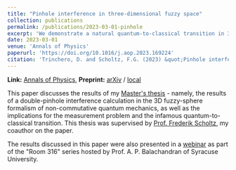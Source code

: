 ```yaml
---
title: "Pinhole interference in three-dimensional fuzzy space"
collection: publications
permalink: /publications/2023-03-01-pinhole
excerpt: 'We demonstrate a natural quantum-to-classical transition in 3D fuzzy sphere quantum mechanics.'
date: 2023-03-01
venue: 'Annals of Physics'
paperurl: 'https://doi.org/10.1016/j.aop.2023.169224'
citation: 'Trinchero, D. and Scholtz, F.G. (2023) &quot;Pinhole interference in three-dimensional fuzzy space&quot;, <i>Annals of Physics</i>, 450, p. 169224.'
---
```


**Link:** [Annals of Physics](https://doi.org/10.1016/j.aop.2023.169224),
**Preprint:** [arXiv](https://doi.org/10.48550/arXiv.2212.01449) / [local](/files/pinhole_arXiv.pdf)

This paper discusses the results of my [Master's thesis](https://doi.org/10019.1/126944) -
namely, the results of a double-pinhole interference calculation in the 3D fuzzy-sphere
formalism of non-commutative quantum mechanics, as well as the implications for the
measurement problem and the infamous quantum-to-classical transition. This thesis was
supervised by [Prof. Frederik Scholtz](https://scholar.google.com/citations?user=f5bmW68AAAAJ&hl=en),
my coauthor on the paper.

The results discussed in this paper were also presented in a
[webinar](/talks/2023-09-01-syracuse) as part of the "Room 316" series hosted by Prof. A. P.
Balachandran of Syracuse University.
